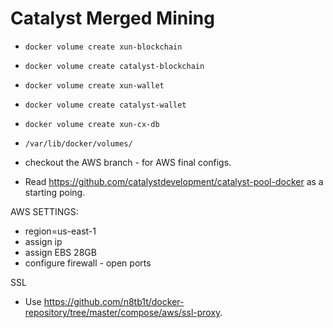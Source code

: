 # Catalyst Merged Mining

- `docker volume create xun-blockchain`
- `docker volume create catalyst-blockchain`
- `docker volume create xun-wallet`
- `docker volume create catalyst-wallet`
- `docker volume create xun-cx-db`


- `/var/lib/docker/volumes/`

- checkout the AWS branch - for AWS final configs.

- Read https://github.com/catalystdevelopment/catalyst-pool-docker as a starting poing.

AWS SETTINGS:
- region=us-east-1
- assign ip
- assign EBS 28GB
- configure firewall - open ports

SSL
- Use https://github.com/n8tb1t/docker-repository/tree/master/compose/aws/ssl-proxy.
